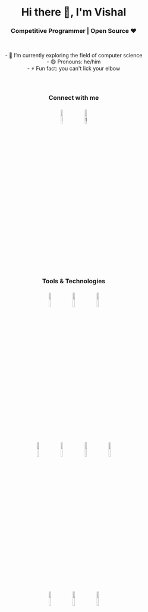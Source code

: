 
<!--### Hi there 👋, I'm Vishal-->

<!--
**blog-a1/blog-a1** is a ✨ _special_ ✨ repository because its `README.md` (this file) appears on your GitHub profile.
Here are some ideas to get you started:
-->
<h1 align="center">Hi there 👋, I'm Vishal </h1>
<h3 align="center">Competitive Programmer | Open Source ♥ </h3><br>

<!-- - 🔭 I’m currently exploring the field of computer science  working on a project 
- 🌱 I’m currently learning ML  
- 👯 I’m looking to collaborate on some opensource projects
- 🤔 I’m looking for help with ML algorithms
- 💬 Ask me about C++  -->
<p align="center">
- 🔭 I’m currently exploring the field of computer science<br>
- 😄 Pronouns: he/him<br>
- ⚡ Fun fact: you can't lick your elbow
</p><br>
<!-- - 📫 How to reach me: ...
- 😄 Pronouns: he/him
- ⚡ Fun fact: you can't lick your elbow
-->
<h3 align="center">Connect with me</h3>
<p align="center">
	<a href="https://www.linkedin.com/in/vishal-s-164743193/"><img alt="linkedin" width="10%" style="padding:5px" src="https://img.icons8.com/color/2x/linkedin-2--v2.gif"/></a>
	<a href="https://twitter.com/imakash3011"><img alt="twitter" width="10%" style="padding:5px" src="https://img.icons8.com/color/2x/twitter--v2.gif"/></a>
</p>
<!--### Tools & Technologies-->
<br>
<h3 align="center">Tools & Technologies</h3>

<p align="center">
  <img width="10%" style="padding:5px" src="https://img.icons8.com/color/2x/html-5.png"/>
  <img width="10%" style="padding:5px" src="https://img.icons8.com/color/2x/css3.png"/>
  <img width="10%" style="padding:5px" src="https://img.icons8.com/color/144/000000/javascript.png"/><br>
  <img width="10%" style="padding:5px" src="https://img.icons8.com/color/2x/c-programming.png"/>
  <img width="10%" style="padding:5px" src="https://img.icons8.com/color/2x/c-plus-plus-logo.png"/>
  <img width="10%" style="padding:5px" src="https://img.icons8.com/color/144/000000/python.png"/>
  <img width="10%" style="padding:5px" src="https://img.icons8.com/color/144/000000/java-coffee-cup-logo.png"/><br>
  <!--<img width="10%" style="padding:5px" src="https://img.icons8.com/fluent/2x/github.png"/>-->
  <img width="10%" style="padding:5px" src="https://img.icons8.com/color/2x/git.png"/>
  <img width="10%" style="padding:5px" src="https://img.icons8.com/color/2x/visual-studio-code-2019.png"/>
  <!-- <img width="10%" style="padding:5px" src="https://img.icons8.com/color/2x/visual-studio-2019.png"/> -->
  <img width="10%" style="padding:5px" src="https://img.icons8.com/fluent/2x/spyder-ide.png"/>
  
</p>
